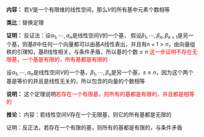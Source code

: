 **内容：**
若$V$是一个有限维的线性空间，那么$V$的所有基中元素个数相等

**类比**：替换定理

**证明：**
反证法：设$\alpha_1,\cdots,\alpha_n$是线性空间$V$的一个基，
假设$\beta_1,\cdots,\beta_n,\beta_{n+1}$是另一个基，则基$B$中任何一个向量都可以由基$A$线性表出，并且有$n+1>n$，由向量组秩的引理知，基$B$线性相关，与条件矛盾，所以基的个数$\leq n$
<font color=red>这一步证明不存在无限基，一个基是有限的，所有基都是有限的</font>

设$\alpha_1,\cdots,\alpha_n$是线性空间$V$的一个基，$\beta_1,\cdots,\beta_s$是另一个基，$s\leq n$，因为这个两个基是等价的并且是线性无关的，所以包含的向量的个数相等

**说明：**
这个定理说明<font color=red>若存在一个有限基，则所有的基都是有限的，并且都是相等的</font>

**推论：**
内容：若线性空间$V$存在一个无限基，则它的所有基都是无限的

证明：反正法，若存在一个有限的基，则所有的基都是有限的，与条件矛盾
